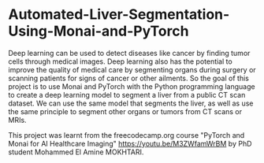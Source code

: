 # Automated-Liver-Segmentation-Using-Monai-and-PyTorch
Deep learning can be used to detect diseases like cancer by finding tumor cells through medical images. Deep learning also has the potential to improve the quality of medical care by segmenting organs during surgery or scanning patients for signs of cancer or other ailments.  So the goal of this project is to use Monai and PyTorch with the Python programming language to create a deep learning model to segment a liver from a public CT scan dataset. We can use the same model that segments the liver, as well as use the same principle to segment other organs or tumors from CT scans or MRIs.

This project was learnt from the freecodecamp.org course "PyTorch and Monai for AI Healthcare Imaging" https://youtu.be/M3ZWfamWrBM by PhD student Mohammed El Amine MOKHTARI.
